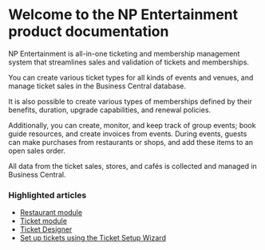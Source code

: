 # Welcome to the NP Entertainment product documentation

NP Entertainment is all-in-one ticketing and membership management system that streamlines sales and validation of tickets and memberships.

You can create various ticket types for all kinds of events and venues, and manage ticket sales in the Business Central database. 

It is also possible to create various types of memberships defined by their benefits, duration, upgrade capabilities, and renewal policies. 
  
Additionally, you can create, monitor, and keep track of group events; book guide resources, and create invoices from events. During events, guests can make purchases from restaurants or shops, and add these items to an open sales order.

All data from the ticket sales, stores, and cafés is collected and managed in Business Central. 

### Highlighted articles

- [Restaurant module](../entertainment/restaurant/intro.md)
- [Ticket module](../entertainment/ticket/intro.md)
- [Ticket Designer](../entertainment/ticket/tutorial/TicketDesigner.md)
- [Set up tickets using the Ticket Setup Wizard](../entertainment/ticket/tutorial/ticket_tutorial.md)
